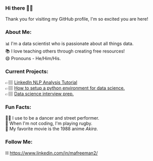 ### Hi there 👋🏽
Thank you for visiting my GitHub profile, I'm so excited you are here!

### About Me:
📊  I'm a data scientist who is passionate about all things data.  
📚  I love teaching others through creating free resources!  
😄  Pronouns - He/Him/His.  

### Current Projects:  
👉🏽 [LinkedIn NLP Analysis Tutorial](https://github.com/mellamomark/linkedin-nlp-analysis)  
👉🏽 [How to setup a python environment for data science.](https://github.com/mellamomark/setup-python-env)  
👉🏽 [Data science interview prep.](https://github.com/mellamomark/data-science-interview-prep)  

### Fun Facts:  
🕺🏽  I use to be a dancer and street performer.  
🏉  When I'm not coding, I'm playing rugby.  
🎥  My favorite movie is the 1988 anime *Akira*.

### Follow Me:
⛓️ https://www.linkedin.com/in/mafreeman2/

<!--
**mellamomark/mellamomark** is a ✨ _special_ ✨ repository because its `README.md` (this file) appears on your GitHub profile.

Here are some ideas to get you started:

- 🔭 I’m currently working on ...
- 🌱 I’m currently learning ...
- 👯 I’m looking to collaborate on ...
- 🤔 I’m looking for help with ...
- 💬 Ask me about ...
- 📫 How to reach me: ...
- 😄 Pronouns: ...
- ⚡ Fun fact: ...
-->
